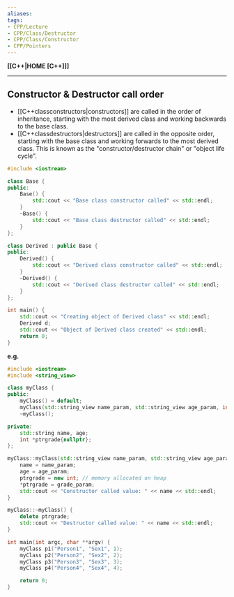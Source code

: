 ```yaml
---
aliases:
tags:
- CPP/Lecture
- CPP/Class/Destructor
- CPP/Class/Constructor
- CPP/Pointers
---
```

**[[C++|HOME [C++]]]**

---
## Constructor & Destructor call order
- [[C++classconstructors|constructors]] are called in the order of inheritance, starting with the most derived class and working backwards to the base class.
- [[C++classdestructors|destructors]] are called in the opposite order, starting with the base class and working forwards to the most derived class. This is known as the "constructor/destructor chain" or "object life cycle".

```cpp
#include <iostream>

class Base {
public:
    Base() {
        std::cout << "Base class constructor called" << std::endl;
    }
    ~Base() {
        std::cout << "Base class destructor called" << std::endl;
    }
};

class Derived : public Base {
public:
    Derived() {
        std::cout << "Derived class constructor called" << std::endl;
    }
    ~Derived() {
        std::cout << "Derived class destructor called" << std::endl;
    }
};

int main() {
    std::cout << "Creating object of Derived class" << std::endl;
    Derived d;
    std::cout << "Object of Derived class created" << std::endl;
    return 0;
}
```

**e.g.**
```cpp
#include <iostream>
#include <string_view>

class myClass {
public:
    myClass() = default;
    myClass(std::string_view name_param, std::string_view age_param, int grade_param);
    ~myClass();

private:
    std::string name, age;
    int *ptrgrade{nullptr};
};

myClass::myClass(std::string_view name_param, std::string_view age_param, int grade_param) {
    name = name_param;
    age = age_param;
    ptrgrade = new int; // memory allocated on heap
    *ptrgrade = grade_param;
    std::cout << "Constructor called value: " << name << std::endl;
}

myClass::~myClass() {
    delete ptrgrade;
    std::cout << "Destructor called value: " << name << std::endl;
}

int main(int argc, char **argv) {
    myClass p1("Person1", "Sex1", 1);
    myClass p2("Person2", "Sex2", 2);
    myClass p3("Person3", "Sex3", 3);
    myClass p4("Person4", "Sex4", 4);

    return 0;
}
```